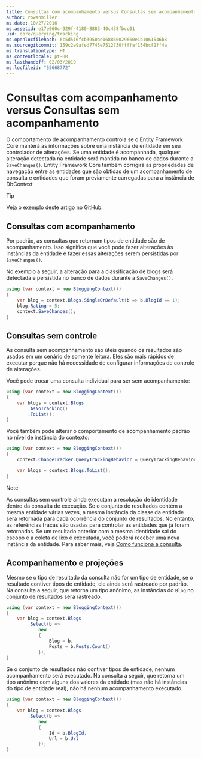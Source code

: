```yaml
---
title: Consultas com acompanhamento versus Consultas sem acompanhamento – EF Core
author: rowanmiller
ms.date: 10/27/2016
ms.assetid: e17e060c-929f-4180-8883-40c438fbcc01
uid: core/querying/tracking
ms.openlocfilehash: 6c5d516fcb3950ae168860029660e1b1061546b8
ms.sourcegitcommit: 159c2e9afed7745e7512730ffffaf154bcf2ff4a
ms.translationtype: HT
ms.contentlocale: pt-BR
ms.lasthandoff: 02/03/2019
ms.locfileid: "55668772"
---
```

# <a name="tracking-vs-no-tracking-queries"></a>Consultas com acompanhamento versus Consultas sem acompanhamento

O comportamento de acompanhamento controla se o Entity Framework Core manterá as informações sobre uma instância de entidade em seu controlador de alterações. Se uma entidade é acompanhada, qualquer alteração detectada na entidade será mantida no banco de dados durante a `SaveChanges()`. Entity Framework Core também corrigirá as propriedades de navegação entre as entidades que são obtidas de um acompanhamento de consulta e entidades que foram previamente carregadas para a instância de DbContext.

> [!TIP]  
> Veja o [exemplo](https://github.com/aspnet/EntityFramework.Docs/tree/master/samples/core/Querying) deste artigo no GitHub.

## <a name="tracking-queries"></a>Consultas com acompanhamento

Por padrão, as consultas que retornam tipos de entidade são de acompanhamento. Isso significa que você pode fazer alterações às instâncias da entidade e fazer essas alterações serem persistidas por `SaveChanges()`.

No exemplo a seguir, a alteração para a classificação de blogs será detectada e persistida no banco de dados durante a `SaveChanges()`.

<!-- [!code-csharp[Main](samples/core/Querying/Querying/Tracking/Sample.cs)] -->
``` csharp
using (var context = new BloggingContext())
{
    var blog = context.Blogs.SingleOrDefault(b => b.BlogId == 1);
    blog.Rating = 5;
    context.SaveChanges();
}
```

## <a name="no-tracking-queries"></a>Consultas sem controle

As consulta sem acompanhamento são úteis quando os resultados são usados em um cenário de somente leitura. Eles são mais rápidos de executar porque não há necessidade de configurar informações de controle de alterações.

Você pode trocar uma consulta individual para ser sem acompanhamento:

<!-- [!code-csharp[Main](samples/core/Querying/Querying/Tracking/Sample.cs?highlight=4)] -->
``` csharp
using (var context = new BloggingContext())
{
    var blogs = context.Blogs
        .AsNoTracking()
        .ToList();
}
```

Você também pode alterar o comportamento de acompanhamento padrão no nível de instância do contexto:

<!-- [!code-csharp[Main](samples/core/Querying/Querying/Tracking/Sample.cs?highlight=3)] -->
``` csharp
using (var context = new BloggingContext())
{
    context.ChangeTracker.QueryTrackingBehavior = QueryTrackingBehavior.NoTracking;

    var blogs = context.Blogs.ToList();
}
```

> [!NOTE]  
> As consultas sem controle ainda executam a resolução de identidade dentro da consulta de execução. Se o conjunto de resultados contém a mesma entidade várias vezes, a mesma instância da classe da entidade será retornada para cada ocorrência do conjunto de resultados. No entanto, as referências fracas são usadas para controlar as entidades que já foram retornadas. Se um resultado anterior com a mesma identidade sai do escopo e a coleta de lixo é executada, você poderá receber uma nova instância da entidade. Para saber mais, veja [Como funciona a consulta](overview.md).

## <a name="tracking-and-projections"></a>Acompanhamento e projeções

Mesmo se o tipo de resultado da consulta não for um tipo de entidade, se o resultado contiver tipos de entidade, ele ainda será rastreado por padrão. Na consulta a seguir, que retorna um tipo anônimo, as instâncias do `Blog` no conjunto de resultados será rastreado.

<!-- [!code-csharp[Main](samples/core/Querying/Querying/Tracking/Sample.cs?highlight=7)] -->
``` csharp
using (var context = new BloggingContext())
{
    var blog = context.Blogs
        .Select(b =>
            new
            {
                Blog = b,
                Posts = b.Posts.Count()
            });
}
```

Se o conjunto de resultados não contiver tipos de entidade, nenhum acompanhamento será executado. Na consulta a seguir, que retorna um tipo anônimo com alguns dos valores da entidade (mas não há instâncias do tipo de entidade real), não há nenhum acompanhamento executado.

<!-- [!code-csharp[Main](samples/core/Querying/Querying/Tracking/Sample.cs)] -->
``` csharp
using (var context = new BloggingContext())
{
    var blog = context.Blogs
        .Select(b =>
            new
            {
                Id = b.BlogId,
                Url = b.Url
            });
}
```
